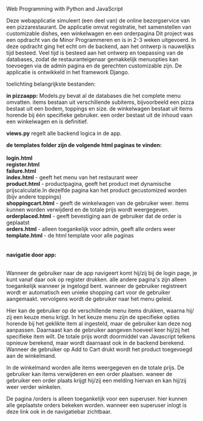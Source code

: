 Web Programming with Python and JavaScript

Deze webapplicatie simuleert (een deel van) de online bezorgservice van een pizzarestaurant.
De applicatie omvat registratie, het samenstellen van customizable dishes, een winkelwagen en een orderpagina
Dit project was een opdracht van de Minor Programmeren en is in 2-3 weken uitgevoerd.
In deze opdracht ging het echt om de backend, aan het ontwerp is nauwelijks tijd besteed. Veel tijd is besteed aan het ontwerp en toepassing van de databases, zodat de restauranteigenaar gemakkelijk menuopties kan toevoegen via de admin pagina en de gerechten customizable zijn. 
De applicatie is ontwikkeld in het framework Django.

toelichting belangrijkste bestanden:

__in pizzaapp:__
Models.py bevat al de databases die het complete menu omvatten.
items bestaan uit verschillende subitems, bijvoorbeeld een pizza bestaat uit een bodem, toppings en size.
de winkelwagen bestaat uit items horende bij één specifieke gebruiker.
een order bestaat uit de inhoud vaan een winkelwagen en is definitief.

__views.py__ regelt alle backend logica in de app. 

__de templates folder zijn de volgende html paginas te vinden:__
<br>
<br>
__login.html__ <br>
__register.html__<br>
__failure.html__<br>
__index.html__ - geeft het menu van het restaurant weer<br>
__product.html__ - productpagina, geeft het product met dynamische prijscalculatie.In dezelfde pagina kan het product gecustomized worden (bijv andere toppings)<br>
__shoppingcart.html__ - geeft de winkelwagen van de gebruiker weer. items kunnen worden verwijderd en de totale prijs wordt weergegeven.<br>
__orderplaced.html__ - geeft bevestiging  aan de gebruiker dat de order is geplaatst<br>
__orders.html__ - alleen toegankelijk voor admin, geeft alle orders weer<br>
__template.html__ - de html template voor alle paginas<br>
<br><br>
__navigatie door app:__<br><br>

Wanneer de gebruiker naar de app navigeert komt hij/zij bij de login page, je kunt vanaf daar ook op register drukken. 
alle andere pagina's zijn alleen toegankelijk wanneer je ingelogd bent.
wanneer de gebruiker registreert wordt er automatisch een unieke shopping cart voor de gebruiker aangemaakt.
vervolgens wordt de gebruiker naar het menu geleid.

Hier kan de gebruiker op de verschillende menu items drukken, waarna hij/ zij een keuze menu krijgt. 
In het keuze menu zijn de specifieke opties horende bij het geklikte item al ingesteld, maar de gebruiker kan deze nog aanpassen.
Daarnaast kan de gebruiker aangeven hoeveel keer hij/zij het specifieke item wilt. De totale prijs wordt doormiddel van Javascript telkens opnieuw berekend, maar wordt daarnaast ook in de backend berekend. Wanneer de gebruiker op Add to Cart drukt wordt het product toegevoegd aan de winkelmand. 

In de winkelmand worden alle items weergegeven en de totale prijs. De gebruiker kan items verwijderen en een order plaatsen. 
waneer de gebruiker een order plaats krijgt hij/zij een melding hiervan en kan hij/zij weer verder winkelen. 

De pagina /orders is alleen toegankelijk voor een superuser. hier kunnen alle geplaatste orders bekeken worden. wanneer een superuser inlogt is deze link ook in de navigatiebar zichtbaar.
